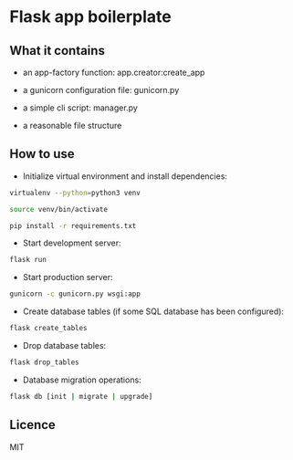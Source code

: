 # Flask app boilerplate

## What it contains

* an app-factory function: app.creator:create_app

* a gunicorn configuration file: gunicorn.py

* a simple cli script: manager.py

* a reasonable file structure

## How to use

* Initialize virtual environment and install dependencies:

```bash
virtualenv --python=python3 venv

source venv/bin/activate

pip install -r requirements.txt
```

* Start development server:

```bash
flask run
```

* Start production server:

```bash
gunicorn -c gunicorn.py wsgi:app
```

* Create database tables (if some SQL database has been configured):

```bash
flask create_tables
```

* Drop database tables:

```bash
flask drop_tables
```

* Database migration operations:

```bash
flask db [init | migrate | upgrade]
```

## Licence

MIT



